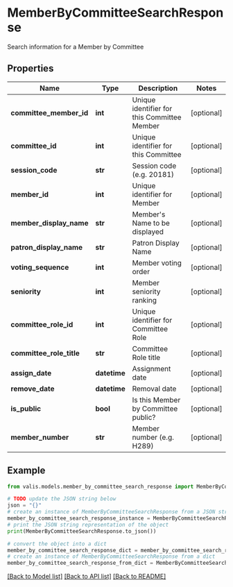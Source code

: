 # MemberByCommitteeSearchResponse

Search information for a Member by Committee

## Properties

Name | Type | Description | Notes
------------ | ------------- | ------------- | -------------
**committee_member_id** | **int** | Unique identifier for this Committee Member | [optional] 
**committee_id** | **int** | Unique identifier for this Committee | [optional] 
**session_code** | **str** | Session code (e.g. 20181) | [optional] 
**member_id** | **int** | Unique identifier for Member | [optional] 
**member_display_name** | **str** | Member&#39;s Name to be displayed | [optional] 
**patron_display_name** | **str** | Patron Display Name | [optional] 
**voting_sequence** | **int** | Member voting order | [optional] 
**seniority** | **int** | Member seniority ranking | [optional] 
**committee_role_id** | **int** | Unique identifier for Committee Role | [optional] 
**committee_role_title** | **str** | Committee Role title | [optional] 
**assign_date** | **datetime** | Assignment date | [optional] 
**remove_date** | **datetime** | Removal date | [optional] 
**is_public** | **bool** | Is this Member by Committee public? | [optional] 
**member_number** | **str** | Member number (e.g. H289) | [optional] 

## Example

```python
from valis.models.member_by_committee_search_response import MemberByCommitteeSearchResponse

# TODO update the JSON string below
json = "{}"
# create an instance of MemberByCommitteeSearchResponse from a JSON string
member_by_committee_search_response_instance = MemberByCommitteeSearchResponse.from_json(json)
# print the JSON string representation of the object
print(MemberByCommitteeSearchResponse.to_json())

# convert the object into a dict
member_by_committee_search_response_dict = member_by_committee_search_response_instance.to_dict()
# create an instance of MemberByCommitteeSearchResponse from a dict
member_by_committee_search_response_from_dict = MemberByCommitteeSearchResponse.from_dict(member_by_committee_search_response_dict)
```
[[Back to Model list]](../README.md#documentation-for-models) [[Back to API list]](../README.md#documentation-for-api-endpoints) [[Back to README]](../README.md)


